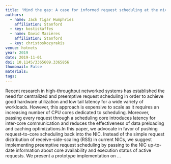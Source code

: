 ```yaml
---
title: 'Mind the gap: A case for informed request scheduling at the nic'
authors:
  - name: Jack Tigar Humphries
    affiliation: Stanford
  - key: kostiskaffes
  - name: David Mazières
    affiliation: Stanford
  - key: christoskozyrakis
venue: hotnets
year: 2019
date: 2019-11-01
doi: 10.1145/3365609.3365856
thumbnail: False
materials:
tags:
---
```

Recent research in high-throughput networked systems has established the need for centralized and preemptive request scheduling in order to achieve good hardware utilization and low tail latency for a wide variety of workloads. However, this approach is expensive to scale as it requires an increasing number of CPU cores dedicated to scheduling. Moreover, passing every request through a scheduling core introduces latency for inter-core communication and reduces the effectiveness of data preloading and caching optimizations.In this paper, we advocate in favor of pushing request-to-core scheduling back into the NIC. Instead of the simple request distribution of receive-side-scaling (RSS) in current NICs, we suggest implementing preemptive request scheduling by passing to the NIC up-to-date information about core availability and execution status of active requests. We present a prototype implementation on …
